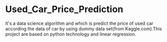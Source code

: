 # Used_Car_Price_Prediction
It's a data science algorithm and which is predict the price of used car according the data of car by using dummy data set(from Kaggle.com).This project are based on python technology and linear regression.
